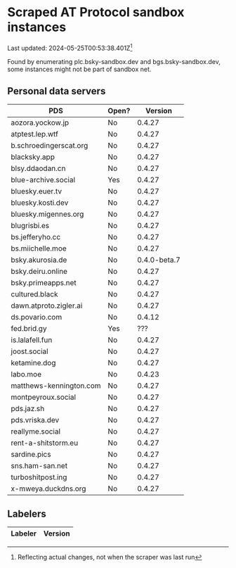 # Scraped AT Protocol sandbox instances

Last updated: 2024-05-25T00:53:38.401Z[^1]

Found by enumerating plc.bsky-sandbox.dev and bgs.bsky-sandbox.dev, some
instances might not be part of sandbox net.

## Personal data servers

<!-- pds-start -->
| PDS | Open? | Version |
| --- | --- | --- |
| aozora.yockow.jp | No | 0.4.27 |
| atptest.lep.wtf | No | 0.4.27 |
| b.schroedingerscat.org | No | 0.4.27 |
| blacksky.app | No | 0.4.27 |
| blsy.ddaodan.cn | No | 0.4.27 |
| blue-archive.social | Yes | 0.4.27 |
| bluesky.euer.tv | No | 0.4.27 |
| bluesky.kosti.dev | No | 0.4.27 |
| bluesky.migennes.org | No | 0.4.27 |
| blugrisbi.es | No | 0.4.27 |
| bs.jefferyho.cc | No | 0.4.27 |
| bs.miichelle.moe | No | 0.4.27 |
| bsky.akurosia.de | No | 0.4.0-beta.7 |
| bsky.deiru.online | No | 0.4.27 |
| bsky.primeapps.net | No | 0.4.27 |
| cultured.black | No | 0.4.27 |
| dawn.atproto.zigler.ai | No | 0.4.27 |
| ds.povario.com | No | 0.4.12 |
| fed.brid.gy | Yes | ??? |
| is.lalafell.fun | No | 0.4.27 |
| joost.social | No | 0.4.27 |
| ketamine.dog | No | 0.4.27 |
| labo.moe | No | 0.4.23 |
| matthews-kennington.com | No | 0.4.27 |
| montpeyroux.social | No | 0.4.27 |
| pds.jaz.sh | No | 0.4.27 |
| pds.vriska.dev | No | 0.4.27 |
| reallyme.social | No | 0.4.27 |
| rent-a-shitstorm.eu | No | 0.4.27 |
| sardine.pics | No | 0.4.27 |
| sns.ham-san.net | No | 0.4.27 |
| turboshitpost.ing | No | 0.4.27 |
| x-mweya.duckdns.org | No | 0.4.27 |
<!-- pds-end -->

## Labelers

<!-- labeler-start -->
| Labeler | Version |
| --- | --- |
<!-- labeler-end -->

[^1]: Reflecting actual changes, not when the scraper was last run
